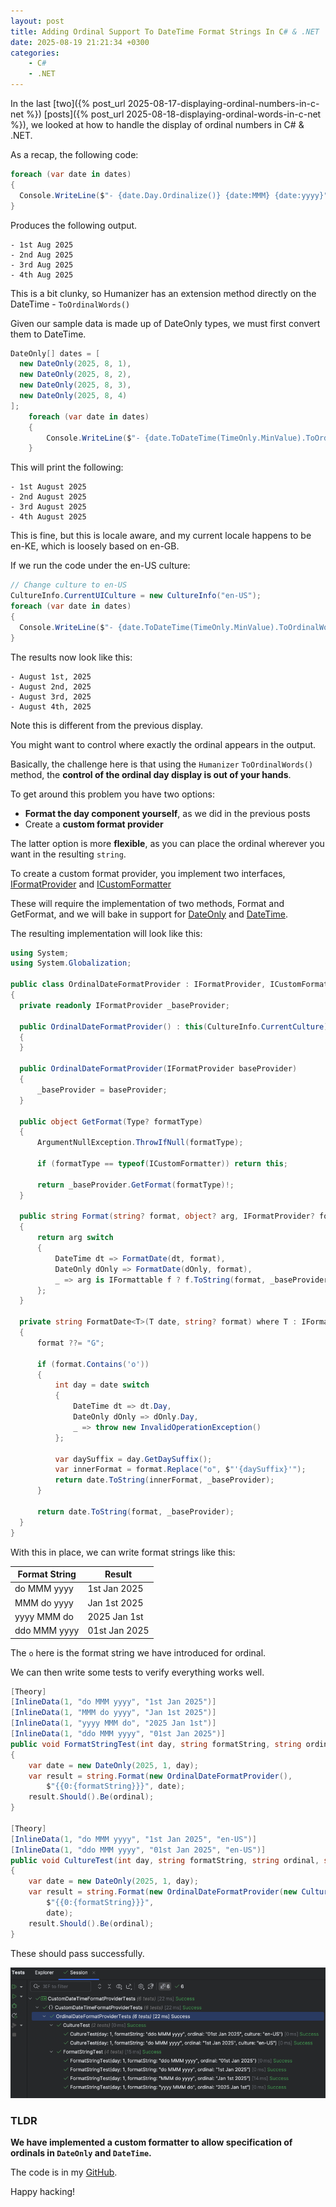 ```yaml
---
layout: post
title: Adding Ordinal Support To DateTime Format Strings In C# & .NET
date: 2025-08-19 21:21:34 +0300
categories:
    - C#
    - .NET
---
```


In the last [two]({% post_url 2025-08-17-displaying-ordinal-numbers-in-c-net %}) [posts]({% post_url 2025-08-18-displaying-ordinal-words-in-c-net %}), we looked at how to handle the display of ordinal numbers in C# & .NET.

As a recap, the following code:

```c#
foreach (var date in dates)
{
  Console.WriteLine($"- {date.Day.Ordinalize()} {date:MMM} {date:yyyy}");
}
```

Produces the following output.

```plaintext
- 1st Aug 2025
- 2nd Aug 2025
- 3rd Aug 2025
- 4th Aug 2025
```

This is a bit clunky, so Humanizer has an extension method directly on the DateTime - `ToOrdinalWords()`

Given our sample data is made up of DateOnly types, we must first convert them to DateTime.

```c#
DateOnly[] dates = [
  new DateOnly(2025, 8, 1),
  new DateOnly(2025, 8, 2),
  new DateOnly(2025, 8, 3),
  new DateOnly(2025, 8, 4)
];
	foreach (var date in dates)
	{
		Console.WriteLine($"- {date.ToDateTime(TimeOnly.MinValue).ToOrdinalWords()}");
	}
```

This will print the following:

```plaintext
- 1st August 2025
- 2nd August 2025
- 3rd August 2025
- 4th August 2025
```

This is fine, but this is locale aware, and my current locale happens to be en-KE, which is loosely based on en-GB.

If we run the code under the en-US culture:

```c#
// Change culture to en-US
CultureInfo.CurrentUICulture = new CultureInfo("en-US");
foreach (var date in dates)
{
  Console.WriteLine($"- {date.ToDateTime(TimeOnly.MinValue).ToOrdinalWords()}");
}
```

The results now look like this:

```plaintext
- August 1st, 2025
- August 2nd, 2025
- August 3rd, 2025
- August 4th, 2025
```

Note this is different from the previous display.

You might want to control where exactly the ordinal appears in the output.

Basically, the challenge here is that using the `Humanizer` `ToOrdinalWords()` method, the **control of the ordinal day display is out of your hands**.

To get around this problem you have two options:

- **Format the day component yourself**, as we did in the previous posts
- Create a **custom format provider**

The latter option is more **flexible**, as you can place the ordinal wherever you want in the resulting `string`.

To create a custom format provider, you implement two interfaces,  [IFormatProvider](https://learn.microsoft.com/en-us/dotnet/api/system.iformatprovider?view=net-9.0) and [ICustomFormatter](https://learn.microsoft.com/en-us/dotnet/api/system.icustomformatter?view=net-9.0)

These will require the implementation of two methods, Format and GetFormat, and we will bake in support for [DateOnly](https://learn.microsoft.com/en-us/dotnet/api/system.dateonly?view=net-9.0) and [DateTime](https://learn.microsoft.com/en-us/dotnet/api/system.datetime?view=net-9.0).

The resulting implementation will look like this:

```c#
using System;
using System.Globalization;

public class OrdinalDateFormatProvider : IFormatProvider, ICustomFormatter
{
  private readonly IFormatProvider _baseProvider;

  public OrdinalDateFormatProvider() : this(CultureInfo.CurrentCulture)
  {
  }

  public OrdinalDateFormatProvider(IFormatProvider baseProvider)
  {
      _baseProvider = baseProvider;
  }

  public object GetFormat(Type? formatType)
  {
      ArgumentNullException.ThrowIfNull(formatType);

      if (formatType == typeof(ICustomFormatter)) return this;

      return _baseProvider.GetFormat(formatType)!;
  }

  public string Format(string? format, object? arg, IFormatProvider? formatProvider)
  {
      return arg switch
      {
          DateTime dt => FormatDate(dt, format),
          DateOnly dOnly => FormatDate(dOnly, format),
          _ => arg is IFormattable f ? f.ToString(format, _baseProvider) : arg?.ToString() ?? string.Empty
      };
  }

  private string FormatDate<T>(T date, string? format) where T : IFormattable
  {
      format ??= "G";

      if (format.Contains('o'))
      {
          int day = date switch
          {
              DateTime dt => dt.Day,
              DateOnly dOnly => dOnly.Day,
              _ => throw new InvalidOperationException()
          };

          var daySuffix = day.GetDaySuffix();
          var innerFormat = format.Replace("o", $"'{daySuffix}'");
          return date.ToString(innerFormat, _baseProvider);
      }

      return date.ToString(format, _baseProvider);
  }
}
```

With this in place, we can write format strings like this:

| Format String | Result |
| ------------- | ------ |
| do MMM yyyy | 1st Jan 2025 |
| MMM do yyyy | Jan 1st 2025 |
| yyyy MMM do | 2025 Jan 1st |
| ddo MMM yyyy | 01st Jan 2025 |

The `o` here is the format string we have introduced for ordinal.

We can then write some tests to verify everything works well.

```c#
[Theory]
[InlineData(1, "do MMM yyyy", "1st Jan 2025")]
[InlineData(1, "MMM do yyyy", "Jan 1st 2025")]
[InlineData(1, "yyyy MMM do", "2025 Jan 1st")]
[InlineData(1, "ddo MMM yyyy", "01st Jan 2025")]
public void FormatStringTest(int day, string formatString, string ordinal)
{
    var date = new DateOnly(2025, 1, day);
    var result = string.Format(new OrdinalDateFormatProvider(),
        $"{{0:{formatString}}}", date);
    result.Should().Be(ordinal);
}

[Theory]
[InlineData(1, "do MMM yyyy", "1st Jan 2025", "en-US")]
[InlineData(1, "ddo MMM yyyy", "01st Jan 2025", "en-US")]
public void CultureTest(int day, string formatString, string ordinal, string culture)
{
    var date = new DateOnly(2025, 1, day);
    var result = string.Format(new OrdinalDateFormatProvider(new CultureInfo(culture)),
        $"{{0:{formatString}}}",
        date);
    result.Should().Be(ordinal);
}
```

These should pass successfully.

![OrdinalFormat](../images/2025/08/OrdinalFormat.png)

### TLDR

**We have implemented a custom formatter to allow specification of ordinals in `DateOnly` and `DateTime`.**

The code is in my [GitHub](https://learn.microsoft.com/en-us/dotnet/api/system.datetime?view=net-9.0).

Happy hacking!
